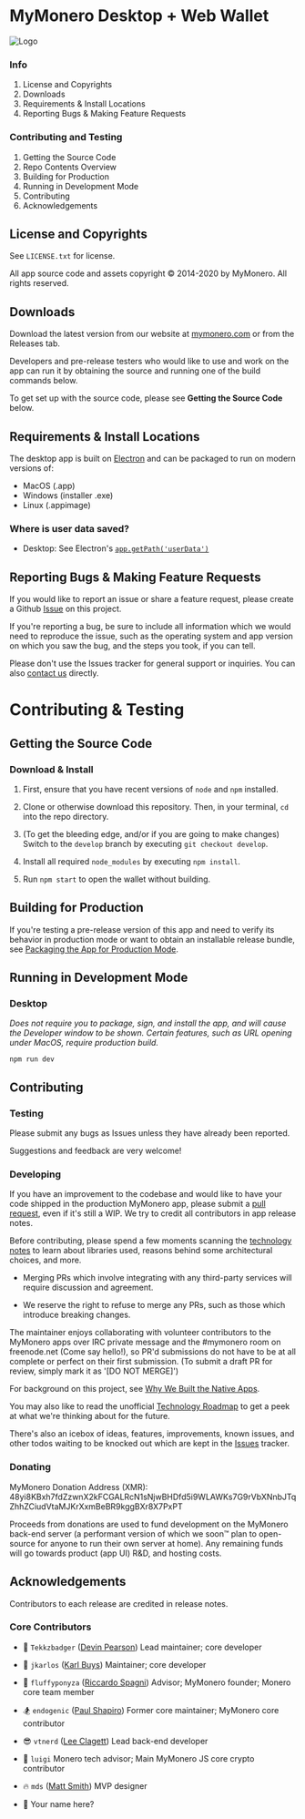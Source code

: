 # MyMonero Desktop + Web Wallet 

![Logo](https://raw.githubusercontent.com/mymonero/mymonero-app-js/master/docs/assets/icon_100.png "Logo")


### Info

1. License and Copyrights
2. Downloads
3. Requirements & Install Locations
4. Reporting Bugs & Making Feature Requests

### Contributing and Testing

1. Getting the Source Code
2. Repo Contents Overview
3. Building for Production
4. Running in Development Mode
5. Contributing
6. Acknowledgements


## License and Copyrights

See `LICENSE.txt` for license.

All app source code and assets copyright © 2014-2020 by MyMonero. All rights reserved.


## Downloads

Download the latest version from our website at [mymonero.com](https://www.mymonero.com) or from the Releases tab.

Developers and pre-release testers who would like to use and work on the app can run it by obtaining the source and running one of the build commands below.

To get set up with the source code, please see **Getting the Source Code** below.


## Requirements & Install Locations

The desktop app is built on [Electron](https://www.electronjs.org/) and can be packaged to run on modern versions of:

* MacOS (.app)
* Windows (installer .exe)
* Linux (.appimage)

### Where is user data saved?

* Desktop: See Electron's [`app.getPath('userData')`](https://github.com/electron/electron/blob/master/docs/api/app.md#appgetpathname)



## Reporting Bugs & Making Feature Requests

If you would like to report an issue or share a feature request, please create a Github [Issue](https://github.com/mymonero/monero-app-js/issues) on this project.

If you're reporting a bug, be sure to include all information which we would need to reproduce the issue, such as the operating system and app version on which you saw the bug, and the steps you took, if you can tell. 

Please don't use the Issues tracker for general support or inquiries. You can also [contact us](https://mymonero.com/support) directly.


# Contributing & Testing


## Getting the Source Code

### Download & Install

1. First, ensure that you have recent versions of `node` and `npm` installed.

2. Clone or otherwise download this repository. Then, in your terminal, `cd` into the repo directory.

3. (To get the bleeding edge, and/or if you are going to make changes) Switch to the `develop` branch by executing `git checkout develop`.

4. Install all required `node_modules` by executing `npm install`.

5. Run `npm start` to open the wallet without building.

## Building for Production

If you're testing a pre-release version of this app and need to verify its behavior in production mode or want to obtain an installable release bundle, see [Packaging the App for Production Mode](./docs/PRODUCTION_BUILDS.md).

## Running in Development Mode

### Desktop

*Does not require you to package, sign, and install the app, and will cause the Developer window to be shown. Certain features, such as URL opening under MacOS, require production build.*

`npm run dev`


## Contributing

### Testing

Please submit any bugs as Issues unless they have already been reported.

Suggestions and feedback are very welcome!


### Developing

If you have an improvement to the codebase and would like to have your code shipped in the production MyMonero app, please submit a [pull request](https://help.github.com/articles/about-pull-requests/), even if it's still a WIP. We try to credit all contributors in app release notes.

Before contributing, please spend a few moments scanning the [technology notes](./docs/TECHNOLOGY.md) to learn about libraries used, reasons behind some architectural choices, and more.

* Merging PRs which involve integrating with any third-party services will require discussion and agreement.  

* We reserve the right to refuse to merge any PRs, such as those which introduce breaking changes.

The maintainer enjoys collaborating with volunteer contributors to the MyMonero apps over IRC private message and the #mymonero room on freenode.net (Come say hello!), so PR'd submissions do not have to be at all complete or perfect on their first submission. (To submit a draft PR for review, simply mark it as '[DO NOT MERGE]')

For background on this project, see [Why We Built the Native Apps](./docs/WHY_NATIVE.md).

You may also like to read the unofficial [Technology Roadmap](./docs/ROADMAP.md) to get a peek at what we're thinking about for the future.

There's also an icebox of ideas, features, improvements, known issues, and other todos waiting to be knocked out which are kept in the [Issues](https://github.com/mymonero/monero-app-js/issues) tracker.


### Donating

MyMonero Donation Address (XMR): 48yi8KBxh7fdZzwnX2kFCGALRcN1sNjwBHDfd5i9WLAWKs7G9rVbXNnbJTqZhhZCiudVtaMJKrXxmBeBR9kggBXr8X7PxPT

Proceeds from donations are used to fund development on the MyMonero back-end server (a performant version of which we soon™ plan to open-source for anyone to run their own server at home). Any remaining funds will go towards product (app UI) R&D, and hosting costs.



## Acknowledgements

Contributors to each release are credited in release notes.

### Core Contributors

* 🍕 `Tekkzbadger` ([Devin Pearson](https://github.com/devinpearson)) Lead maintainer; core developer

* 💱 `jkarlos` ([Karl Buys](https://github.com/karlbuys)) Maintainer; core developer

* 🦄 `fluffyponyza` ([Riccardo Spagni](https://github.com/fluffypony)) Advisor; MyMonero founder; Monero core team member

* 🏂 `endogenic` ([Paul Shapiro](https://github.com/paulshapiro)) Former core maintainer; MyMonero core contributor

* 😎 `vtnerd` ([Lee Clagett](https://github.com/vtnerd)) Lead back-end developer

* 🍄 `luigi` Monero tech advisor; Main MyMonero JS core crypto contributor

* 🔥 `mds` ([Matt Smith](http://mds.is)) MVP designer

* 🌠 Your name here?
